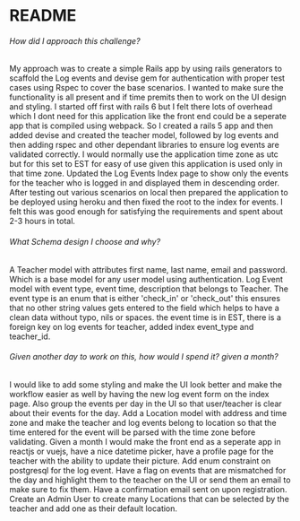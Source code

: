 # README

###### How did I approach this challenge?

My approach was to create a simple Rails app by using rails generators to scaffold the Log events and devise gem for authentication with proper test cases using Rspec to cover the base scenarios. I wanted to make sure the functionality is all present and if time premits then to work on the UI design and styling. I started off first with rails 6 but I felt there lots of overhead which I dont need for this application like the front end could be a seperate app that is compiled using webpack. So I created a rails 5 app and then added devise and created the teacher model, followed by log events and then adding rspec and other dependant libraries to ensure log events are validated correctly. I would normally use the application time zone as utc but for this set to EST for easy of use given this application is used only in that time zone. Updated the Log Events Index page to show only the events for the teacher who is logged in and displayed them in descending order. After testing out various scenarios on local then prepared the application to be deployed using heroku and then fixed the root to the index for events. I felt this was good enough for satisfying the requirements and spent about 2-3 hours in total.


###### What Schema design I choose and why?

A Teacher model with attributes first name, last name, email and password. Which is a base model for any user model using authentication. Log Event model with event type, event time, description that belongs to Teacher. The event type is an enum that is either 'check_in' or 'check_out' this ensures that no other string values gets entered to the field which helps to have a clean data without typo, nils or spaces. the event time is in EST, there is a foreign key on log events for teacher, added index event_type and teacher_id. 


###### Given another day to work on this, how would I spend it? given a month?

I would like to add some styling and make the UI look better and make the workflow easier as well by having the new log event form on the index page. Also group the events per day in the UI so that user/teacher is clear about their events for the day.  Add a Location model with address and time zone and make the teacher and log events belong to location so that the time entered for the event will be parsed with the time zone before validating.
Given a month I would make the front end as a seperate app in reactjs or vuejs, have a nice datetime picker, have a profile page for the teacher with the ability to update their picture. Add enum constraint on postgresql for the log event. Have a flag on events that are mismatched for the day and highlight them to the teacher on the UI or send them an email to make sure to fix them. Have a confirmation email sent on upon registration. Create an Admin User to create many Locations that can be selected by the teacher and add one as their default location. 
